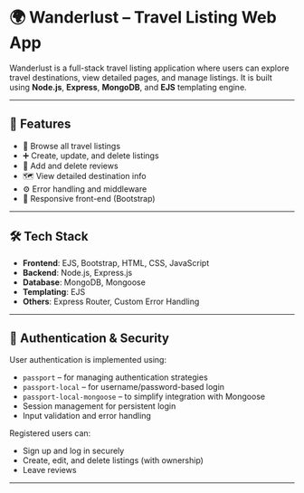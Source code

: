 # 🌍 Wanderlust – Travel Listing Web App

Wanderlust is a full-stack travel listing application where users can explore travel destinations, view detailed pages, and manage listings. It is built using **Node.js**, **Express**, **MongoDB**, and **EJS** templating engine.

---

## 🚀 Features

- 🧭 Browse all travel listings
- ➕ Create, update, and delete listings
- 💬 Add and delete reviews
- 🗺️ View detailed destination info
- ⚙️ Error handling and middleware
- 📱 Responsive front-end (Bootstrap)

---

## 🛠️ Tech Stack

- **Frontend**: EJS, Bootstrap, HTML, CSS, JavaScript
- **Backend**: Node.js, Express.js
- **Database**: MongoDB, Mongoose
- **Templating**: EJS
- **Others**: Express Router, Custom Error Handling

---

## 🔐 Authentication & Security

User authentication is implemented using:

- `passport` – for managing authentication strategies
- `passport-local` – for username/password-based login
- `passport-local-mongoose` – to simplify integration with Mongoose
- Session management for persistent login
- Input validation and error handling

Registered users can:
- Sign up and log in securely
- Create, edit, and delete listings (with ownership)
- Leave reviews

---
